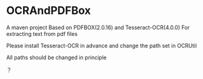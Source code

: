 # OCRAndPDFBox

A maven project Based on PDFBOX(2.0.16) and Tesseract-OCR(4.0.0) For extracting text from pdf files

Please install Tesseract-OCR in advance and change the path set in OCRUtil

All paths should be changed in principle

？
